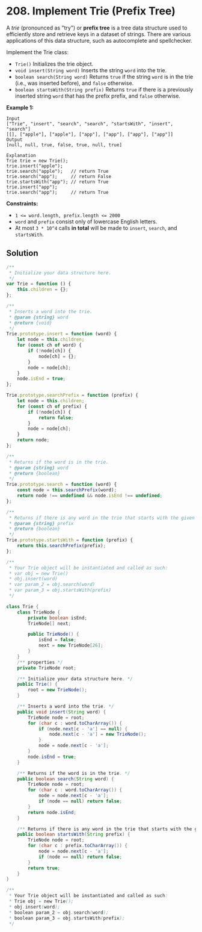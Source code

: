 # 208. Implement Trie (Prefix Tree)

A _trie_ (pronounced as "try") or **prefix tree** is a tree data structure used to efficiently store and retrieve keys in a dataset of strings. There are various applications of this data structure, such as autocomplete and spellchecker.

Implement the Trie class:

-   `Trie()` Initializes the trie object.
-   `void insert(String word)` Inserts the string `word` into the trie.
-   `boolean search(String word)` Returns `true` if the string `word` is in the trie (i.e., was inserted before), and `false` otherwise.
-   `boolean startsWith(String prefix)` Returns `true` if there is a previously inserted string `word` that has the prefix prefix, and `false` otherwise.

**Example 1:**

```text
Input
["Trie", "insert", "search", "search", "startsWith", "insert", "search"]
[[], ["apple"], ["apple"], ["app"], ["app"], ["app"], ["app"]]
Output
[null, null, true, false, true, null, true]

Explanation
Trie trie = new Trie();
trie.insert("apple");
trie.search("apple");   // return True
trie.search("app");     // return False
trie.startsWith("app"); // return True
trie.insert("app");
trie.search("app");     // return True
```

**Constraints:**

-   `1 <= word.length, prefix.length <= 2000`
-   `word` and `prefix` consist only of lowercase English letters.
-   At most `3 * 10^4` calls **in total** will be made to `insert`, `search`, and `startsWith`.

## Solution

```javascript
/**
 * Initialize your data structure here.
 */
var Trie = function () {
    this.children = {};
};

/**
 * Inserts a word into the trie.
 * @param {string} word
 * @return {void}
 */
Trie.prototype.insert = function (word) {
    let node = this.children;
    for (const ch of word) {
        if (!node[ch]) {
            node[ch] = {};
        }
        node = node[ch];
    }
    node.isEnd = true;
};

Trie.prototype.searchPrefix = function (prefix) {
    let node = this.children;
    for (const ch of prefix) {
        if (!node[ch]) {
            return false;
        }
        node = node[ch];
    }
    return node;
};

/**
 * Returns if the word is in the trie.
 * @param {string} word
 * @return {boolean}
 */
Trie.prototype.search = function (word) {
    const node = this.searchPrefix(word);
    return node !== undefined && node.isEnd !== undefined;
};

/**
 * Returns if there is any word in the trie that starts with the given prefix.
 * @param {string} prefix
 * @return {boolean}
 */
Trie.prototype.startsWith = function (prefix) {
    return this.searchPrefix(prefix);
};

/**
 * Your Trie object will be instantiated and called as such:
 * var obj = new Trie()
 * obj.insert(word)
 * var param_2 = obj.search(word)
 * var param_3 = obj.startsWith(prefix)
 */
```

```java
class Trie {
    class TrieNode {
        private boolean isEnd;
        TrieNode[] next;

        public TrieNode() {
            isEnd = false;
            next = new TrieNode[26];
        }
    }
    /** properties */
    private TrieNode root;

    /** Initialize your data structure here. */
    public Trie() {
        root = new TrieNode();
    }

    /** Inserts a word into the trie. */
    public void insert(String word) {
        TrieNode node = root;
        for (char c : word.toCharArray()) {
            if (node.next[c - 'a'] == null) {
                node.next[c - 'a'] = new TrieNode();
            }
            node = node.next[c - 'a'];
        }
        node.isEnd = true;
    }

    /** Returns if the word is in the trie. */
    public boolean search(String word) {
        TrieNode node = root;
        for (char c : word.toCharArray()) {
            node = node.next[c - 'a'];
            if (node == null) return false;
        }
        return node.isEnd;
    }

    /** Returns if there is any word in the trie that starts with the given prefix. */
    public boolean startsWith(String prefix) {
        TrieNode node = root;
        for (char c : prefix.toCharArray()) {
            node = node.next[c - 'a'];
            if (node == null) return false;
        }
        return true;
    }
}

/**
 * Your Trie object will be instantiated and called as such:
 * Trie obj = new Trie();
 * obj.insert(word);
 * boolean param_2 = obj.search(word);
 * boolean param_3 = obj.startsWith(prefix);
 */
```
